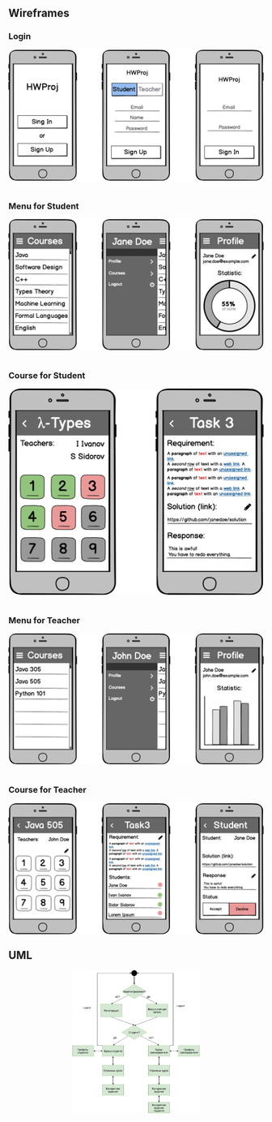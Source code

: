 ## Wireframes

### Login
<img src="0 Login.png" style="height:50%; margin: auto; display:block">

<br>

### Menu for Student
<img src="1 Menu for Student.png" style="height:50%; margin: auto; display:block">

<br>

### Course for Student
<img src="2 Course for Student.png" style="height:50%; margin: auto; display:block">

<br>

### Menu for Teacher
<img src="3 Menu for Teacher.png" style="height:50%; margin: auto; display:block">

<br>

### Course for Teacher
<img src="4 Course for Teacher.png" style="height:50%; margin: auto; display:block">


## UML
<img src="UMLDiagram.png" style="width:50%; margin: auto; display:block">
